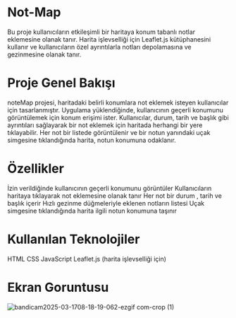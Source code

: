 # Not-Map
 Bu proje kullanıcıların etkileşimli bir haritaya konum tabanlı notlar eklemesine olanak tanır. Harita işlevselliği için Leaflet.js kütüphanesini kullanır ve kullanıcıların özel ayrıntılarla notları depolamasına ve gezinmesine olanak tanır.

# Proje Genel Bakışı
noteMap projesi, haritadaki belirli konumlara not eklemek isteyen kullanıcılar için tasarlanmıştır. Uygulama yüklendiğinde, kullanıcının geçerli konumunu görüntülemek için konum erişimi ister. Kullanıcılar, durum, tarih ve başlık gibi ayrıntıları sağlayarak bir not eklemek için haritada herhangi bir yere tıklayabilir. Her not bir listede görüntülenir ve bir notun yanındaki uçak simgesine tıklandığında harita, notun konumuna odaklanır.

# Özellikler
İzin verildiğinde kullanıcının geçerli konumunu görüntüler
Kullanıcıların haritaya tıklayarak not eklemesine olanak tanır
Her not bir durum , tarih ve başlık içerir
Hızlı gezinme düğmeleriyle eklenen notların listesi
Uçak simgesine tıklandığında harita ilgili notun konumuna taşınır
# Kullanılan Teknolojiler
HTML
CSS
JavaScript
Leaflet.js (harita işlevselliği için)

# Ekran Goruntusu

![bandicam2025-03-1708-18-19-062-ezgif com-crop (1)](https://github.com/user-attachments/assets/13f2364b-b9de-45d6-9c4c-e86aec208944)






